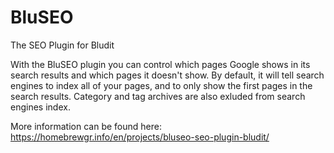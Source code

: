 # BluSEO
The SEO Plugin for Bludit

With the BluSEO plugin you can control which pages Google shows in its search results and which pages it doesn't show. By default, it will tell search engines to index all of your pages, and to only show the first pages in the search results. Category and tag archives are also exluded from search engines index.

More information can be found here:
https://homebrewgr.info/en/projects/bluseo-seo-plugin-bludit/
